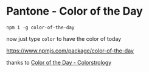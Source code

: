 # Pantone - Color of the Day

`npm i -g color-of-the-day`

now just type `color` to have the color of today

https://www.npmjs.com/package/color-of-the-day

thanks to [Color of the Day - Colorstrology]

[Color of the Day - Colorstrology]: https://www.pantone.com/colorstrology